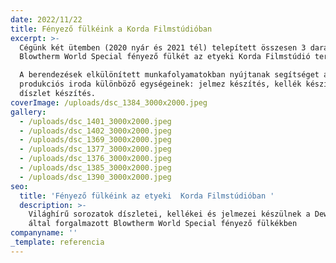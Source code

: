```yaml
---
date: 2022/11/22
title: Fényező fülkéink a Korda Filmstúdióban
excerpt: >-
  Cégünk két ütemben (2020 nyár és 2021 tél) telepített összesen 3 darab
  Blowtherm World Special fényező fülkét az etyeki Korda Filmstúdió területén. 

  A berendezések elkülönített munkafolyamatokban nyújtanak segítséget a
  produkciós iroda különböző egységeinek: jelmez készítés, kellék készítés és
  díszlet készítés. 
coverImage: /uploads/dsc_1384_3000x2000.jpeg
gallery:
  - /uploads/dsc_1401_3000x2000.jpeg
  - /uploads/dsc_1402_3000x2000.jpeg
  - /uploads/dsc_1369_3000x2000.jpeg
  - /uploads/dsc_1377_3000x2000.jpeg
  - /uploads/dsc_1376_3000x2000.jpeg
  - /uploads/dsc_1385_3000x2000.jpeg
  - /uploads/dsc_1390_3000x2000.jpeg
seo:
  title: 'Fényező fülkéink az etyeki  Korda Filmstúdióban '
  description: >-
    Világhírű sorozatok díszletei, kellékei és jelmezei készülnek a Dewa Zrt.
    által forgalmazott Blowtherm World Special fényező fülkékben
companyname: ''
_template: referencia
---
```


